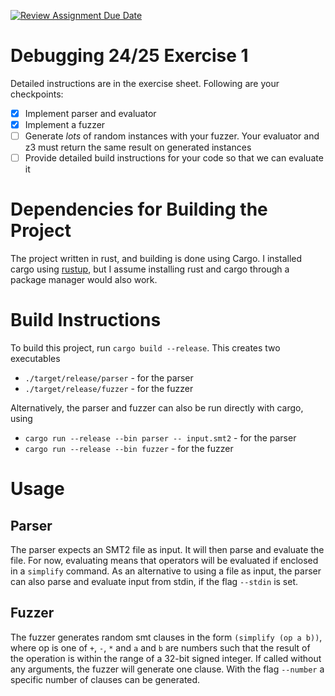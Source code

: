[![Review Assignment Due Date](https://classroom.github.com/assets/deadline-readme-button-22041afd0340ce965d47ae6ef1cefeee28c7c493a6346c4f15d667ab976d596c.svg)](https://classroom.github.com/a/3MmVbb7f)
# Debugging 24/25 Exercise 1

Detailed instructions are in the exercise sheet. Following are your checkpoints:

- [x] Implement parser and evaluator
- [x] Implement a fuzzer
- [ ] Generate *lots* of random instances with your fuzzer. Your evaluator and z3 must return the same result on generated instances
- [ ] Provide detailed build instructions for your code so that we can evaluate it

# Dependencies for Building the Project
The project written in rust, and building is done using Cargo.
I installed cargo using [rustup](https://rustup.rs/), but I assume installing rust and cargo through a package manager would also work.

# Build Instructions
To build this project, run `cargo build --release`. This creates two executables
* `./target/release/parser` - for the parser
* `./target/release/fuzzer` - for the fuzzer

Alternatively, the parser and fuzzer can also be run directly with cargo, using
* `cargo run --release --bin parser -- input.smt2` - for the parser
* `cargo run --release --bin fuzzer` - for the fuzzer

# Usage
## Parser
The parser expects an SMT2 file as input. It will then parse and evaluate the file.
For now, evaluating means that operators will be evaluated if enclosed in a `simplify` command.
As an alternative to using a file as input, the parser can also parse and evaluate input from stdin, if the flag `--stdin` is set.

## Fuzzer
The fuzzer generates random smt clauses in the form
`(simplify (op a b))`, where op is one of `+`, `-`, `*` and `a` and `b` are numbers
such that the result of the operation is within the range of a 32-bit signed integer.
If called without any arguments, the fuzzer will generate one clause.
With the flag `--number` a specific number of clauses can be generated.
